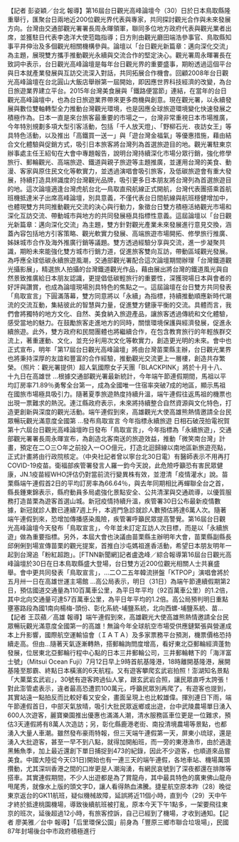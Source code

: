 【記者 彭姿穎／台北 報導】第16屆台日觀光高峰論壇今（30）日於日本鳥取縣隆重舉行，匯聚台日兩地近200位觀光界代表與專家，共同探討觀光合作與未來發展方向。台灣由交通部觀光署署長周永暉領軍，聯同多位地方政府代表與觀光業者出席，並獲駐日代表李逸洋大使蒞臨指導；日方則由觀光廳田端浩參事官、鳥取縣知事平井伸治及多個觀光相關機構參與。論壇以「台日觀光新篇章：邁向深化交流」為主題，展現雙方攜手推動觀光永續與交流合作的堅定決心。觀光署周永暉署長在致詞中表示，台日觀光高峰論壇是每年台日觀光界的重要盛事，期盼透過這個平台與日本就產業發展與互訪交流深入對話，共同拓展合作機會。回顧2008年台日觀光高峰論壇在台北圓山大飯店舉辦第一屆開始，即因應世界科技經濟的改變，為台日旅遊業界建立平台。2015年台灣美食展與「鐵路便當節」連結，在當年的台日觀光高峰論壇中，也為台日旅遊業界帶來更多商機與創意。現在觀光署，以永續發展與數位雙軸轉型全力推動台灣觀光環境，也是因應全球旅遊環境變化快速發展之積極作為。日本一直是來台旅客最重要的市場之一，台灣非常重視日本市場推廣，今年特別規劃多項大型引客活動，包括「千人放天燈」、「野柳石光．夜訪女王」等具特色活動，以及推出「高鐵買一送一」與「遊台灣金福氣」等優惠措施，藉由結合文化體驗與促銷方式，吸引日本旅客將台灣列為首選旅遊目的地。觀光署駐東京辦事處主任王紹旬在大會中專題報告，說明台灣持續深化市場分眾行銷，強化修學旅行、郵輪觀光、高端旅遊、鐵道與親子旅遊等主題推廣，並運用台灣的美食、動漫、客家與原住民文化等軟實力，並透過演唱會吸引旅客，及低碳旅遊會有重大發展，持續打造具辨識度的台灣觀光品牌，吸引更多日本朋友將台灣列為首選旅遊目的地。這次論壇適逢台灣虎航台北—鳥取直飛航線正式開航，台灣代表團搭乘首航班機抵達米子出席高峰論壇，別具意義，不僅代表台日間航線與航班穩健增加中，也體現雙方共同推動觀光交流的決心與行動力，象徵台日雙方積極活絡觀光市場和深化互訪交流、帶動城市與地方的共同發展極具指標性意義。這屆論壇以「台日觀光新篇章：邁向深化交流」為主題，雙方針對觀光產業未來發展進行意見交換，涵蓋內容包括地方引客策略、觀光軟實力發展、高端旅遊市場開拓、修學旅行推廣、姊妹城市合作及海外推廣行銷等議題。雙方透過經驗分享與交流，進一步凝聚共識，期盼未來能強化雙方城市行銷力道，促進旅客雙向互訪，帶動區域觀光發展。為呼應全球低碳永續旅遊風潮，交通部觀光署配合這次論壇期間辦理「台灣鐵道觀光攝影展」，精選旅人拍攝的台灣鐵道觀光作品，藉由展出將台灣的鐵道風光與自然景致推廣給日本朋友認識，更提倡低碳輕旅行的重要性，深獲現場日本與會者的好評與讚賞，也成為論壇現場別具特色的焦點之一。這屆論壇在台日雙方共同發表「鳥取宣言」下圓滿落幕，雙方同意將以「永續」為指標，持續推動順應新時代潮流的交流互動，集結彼此的智慧與力量，促進雙方健康平衡的交流。具體而言，我們會將獨特的地方文化、自然、美食納入旅遊產品，讓旅客透過傳統和文化體驗，感受當地的魅力。在鼓勵旅客走進地方的同時，關懷環境保護與經濟發展，促進永續旅遊。此外，雙方政府和民間團體也將繼續合作，在包含教育旅行的年輕族群交流上，著重運動、文化，並充分利用次文化等軟實力，創造更光明的未來。會中也正式宣布，明年「第17屆台日觀光高峰論壇」將由台灣苗栗縣主辦，台日觀光業界也將秉持深厚的友誼和豐富的合作經驗，推動觀光交流更上一層樓，創造共存繁榮。（照片：觀光署提供）超人氣國際女子天團「BLACKPINK」將於十月十八、十九日在高雄世 ...根據交通部觀光署最新統計，今年端午節連假期間，馬祖以平均訂房率71.89％勇奪全台第一，成為全國唯一住宿率突破7成的地區，顯示馬祖在國旅市場極具吸引力。隨著夏季旅遊熱度持續升溫，端午連假往返馬祖的機票也出現一票難求的熱況。連江縣政府表示，未來將持續整合自然資源與文化特色，打造更創新與深度的觀光活動。端午連假到來，高雄觀光大使高雄熊熱情邀請全台民眾暢玩觀光滿意度全國第 ...發布鳥取宣言 今年指標永續旅遊 日相石破茂拍電祝賀第十六屆台日觀光高峰論壇昨日發布「鳥取宣言」，今年指標為「永續旅遊」，交通部觀光署署長周永暉宣布，為創造北客南送的旅遊效益，推動「微笑南台灣」計畫，預定在二○三○年之前投入一○○億元，打造北迴歸線以南地區新旅遊亮點，正式計畫將由行政院核定。（中央社記者曾以寧台北30日電）有醫師表示不用再打COVID-19疫苗。衛福部疾管署發言人羅一鈞今天說，此危險呼籲恐有害民眾健康，JN.1疫苗經WHO評估仍對當前流行變異株有效，並澄清「疫情灌水」說。苗栗縣端午連假首2日的平均訂房率為66.64％，與去年同期相比再蟬聯全台之首，縣長鍾東錦表示，縣府動員多局處強化景點安全、公共清潔與交通疏導，以優質服務打造苗栗為遊客首選山城。新冠疫情持續升溫，疾管署30日公布最新疫情數據，新冠就診人數已連續7週上升，本週門急診就診人數預估將達6萬人次。隨著端午連假到來，恐增加傳播感染風險，疾管署呼籲民眾提高警覺。第16屆台日觀光高峰論壇今天發布「鳥取宣言」，今年並未訂定互訪人次目標，而是以「永續旅遊」做為重要指標。另外，本屆大會也決議由苗栗縣主辦明年大會，苗栗縣副縣長邱俐俐到場宣傳苗栗的觀光提案，首推白沙屯媽祖進香活動，希望日本朋友明年一起到台灣追「粉紅超跑」。[FTNN新聞網]記者盧逸峰／綜合報導第16屆台日觀光高峰論壇於30日在日本鳥取縣盛大登場，台日雙方近200位觀光相關人士共襄盛舉。會中更共同發表「鳥取宣言」，...二○二五年韓流拼盤「KTPOP」演唱會將於五月卅一日在高雄世運主場館 ...高公局表示，明日（31日）為端午節連續假期第2日，預估國道交通量為110百萬車公里，為平日年平均（92百萬車公里）的1.2倍，其中北向交通量可達57百萬車公里，為平日年平均的1.2倍。高公局預判明日重點壅塞路段為國1南向楊梅-頭份、彰化系統-埔鹽系統，北向西螺-埔鹽系統、苗...【記者 王苡蘋／高雄 報導】端午連假到來，高雄觀光大使高雄熊熱情邀請全台民眾暢玩觀光滿意度全國第一的高雄！無論今年全球航空市場受供應鏈緊張與營運成本上升影響，國際航空運輸協會（ＩＡＴＡ）及多家票務平台預測，機票價格恐持續走高。但由...隨著天氣逐漸轉熱，搭郵輪詢問度增高，看好東北亞郵輪經濟蓬勃發展，位居東北亞郵輪行程中心點的日本三井郵輪公司，三井郵輪轄下的「海洋富士號」（Mitsui Ocean Fuji）7月12日早上9時首航基隆港，18時離開基隆港，展開基隆至那霸、終點日本橫濱的6天航程。又有遊客攀爬玄武岩拍照！澎湖知名景點「大菓葉玄武岩」，30號有遊客跨過仙人掌，跟玄武岩合照，讓民眾直呼太誇張！對此澎管處表示，違者最高恐遭罰100萬元，呼籲民眾別再爬了。有遊客也提到，其實站遠一點拍反而比較好看又安全，畫面呈現上也比較雄偉。揮別連日下雨，端午節連假首日，中部天氣放晴，吸引大批民眾返鄉或出遊，台中武陵農場單日湧入600人次遊客，麗寶樂園推出優惠也滿滿人潮，清水服務區車位更是一位難求，預估3天連假將有8萬人次造訪；另，彰化縣鹿港老街、南投清境農場等景點，也都湧入大量人車潮。雖然發布豪雨特報，但三天端午連假第一天，屏東小琉球，還是湧入大批遊客，甚至一早不到八點，就得加開船班，而一旁的東港漁市，由於適逢黑鮪魚季，加上最近還創下單日捕捉到473的紀錄，因此不少遊客，也順道來品嘗美食。中國大陸從今天(31日)開始也有一連三天的端午連假，各地車站、機場萬頭攢動，尤其深圳香港之間的口岸更是人潮洶湧，有網民哀號到了深夜都還在排隊等搭車。其實連假期間，不少人出遊都是為了賞龍舟，其中最具特色的廣東佛山龍舟甩尾秀，就像水上版的頭文字D，讓人看得熱血沸騰。捷星航空原本昨（28）晚從東京返台的GK11航班，疑似機械故障，延誤將近11個小時，直到今（29）天中午才終於抵達桃園機場，導致後續航班被打亂，原本今天下午1點多，一架要飛往東京的班次，延後超過12小時，有旅客控訴，自己已經到了機場，才收到通知。【記者 廖美雅／台中 報導】「后里環保公園」前身為「豐原三鄉市聯合垃圾場」，民國87年封場後台中市政府積極進行